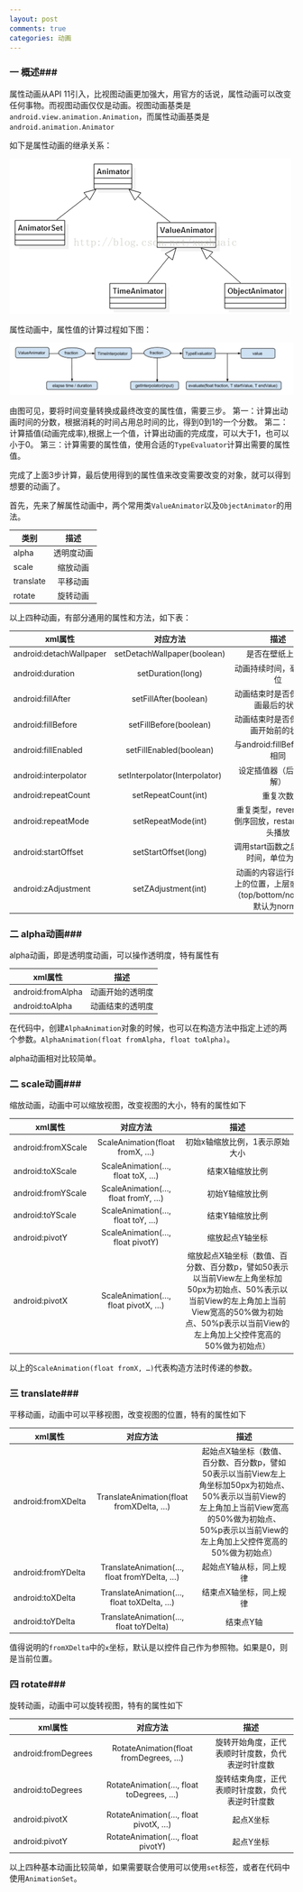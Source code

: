 ```yaml
---
layout: post
comments: true
categories: 动画
---
```

### 一 概述###
  属性动画从API 11引入，比视图动画更加强大，用官方的话说，属性动画可以改变任何事物。而视图动画仅仅是动画。视图动画基类是`android.view.animation.Animation`，而属性动画基类是`android.animation.Animator`

  如下是属性动画的继承关系：
  
  ![Animator](/icons/animator_relationship.png)

  属性动画中，属性值的计算过程如下图：

  ![Animator](/icons/property_value.jpg)
  
  由图可见，要将时间变量转换成最终改变的属性值，需要三步。
  第一：计算出动画时间的分数，根据消耗的时间占用总时间的比，得到0到1的一个分数。
  第二：计算插值(动画完成率),根据上一个值，计算出动画的完成度，可以大于1，也可以小于0。
  第三：计算需要的属性值，使用合适的`TypeEvaluator`计算出需要的属性值。

  完成了上面3步计算，最后使用得到的属性值来改变需要改变的对象，就可以得到想要的动画了。

  首先，先来了解属性动画中，两个常用类`ValueAnimator`以及`ObjectAnimator`的用法。

| 类别       | 描述     |
| --------- |:--------:|
| alpha		| 透明度动画|
| scale		| 缩放动画  |
| translate | 平移动画  |
| rotate    | 旋转动画  |

  以上四种动画，有部分通用的属性和方法，如下表：

| xml属性       | 对应方法     | 描述     |
| --------- |:--------:|:--------:|
|android:detachWallpaper |	setDetachWallpaper(boolean)	|是否在壁纸上运行|
|android:duration	     |setDuration(long)	|动画持续时间，毫秒为单位|
|android:fillAfter	     |setFillAfter(boolean)	|动画结束时是否保持在动画最后的状态|
|android:fillBefore	     |setFillBefore(boolean)	|动画结束时是否保持在动画开始前的状态|
|android:fillEnabled	 |setFillEnabled(boolean)	|与android:fillBefore效果相同|
|android:interpolator	 |setInterpolator(Interpolator)	|设定插值器（后面有讲解）|
|android:repeatCount	 |setRepeatCount(int)	|重复次数|
|android:repeatMode   |setRepeatMode(int)	|重复类型，reverse表示倒序回放，restart表示从头播放|
|android:startOffset	 |setStartOffset(long)|调用start函数之后的延迟时间，单位为毫秒|
|android:zAdjustment 	 |setZAdjustment(int)	|动画的内容运行时在Z轴上的位置，上层或者底层（top/bottom/normal），默认为normal|

### 二 alpha动画###

  alpha动画，即是透明度动画，可以操作透明度，特有属性有

| xml属性       | 描述     |
| --------- |:--------:|
|android:fromAlpha	|动画开始的透明度|
|android:toAlpha	|动画结束的透明度|

  在代码中，创建`AlphaAnimation`对象的时候，也可以在构造方法中指定上述的两个参数。`AlphaAnimation(float fromAlpha, float toAlpha)`。

  alpha动画相对比较简单。

### 二 scale动画###

  缩放动画，动画中可以缩放视图，改变视图的大小，特有的属性如下

   | xml属性       | 对应方法     | 描述     |
| --------- |:--------:|:--------:|
|android:fromXScale	|ScaleAnimation(float fromX, …)|	初始x轴缩放比例，1表示原始大小|
|android:toXScale	|ScaleAnimation(…, float toX, …)|	结束X轴缩放比例|
|android:fromYScale	|ScaleAnimation(…, float fromY, …)|	初始Y轴缩放比例|
|android:toYScale	|ScaleAnimation(…, float toY, …)|	结束Y轴缩放比例|
|android:pivotY|	ScaleAnimation(…, float pivotY)	|缩放起点Y轴坐标|
|android:pivotX	|ScaleAnimation(…, float pivotX, …)|	缩放起点X轴坐标（数值、百分数、百分数p，譬如50表示以当前View左上角坐标加50px为初始点、50%表示以当前View的左上角加上当前View宽高的50%做为初始点、50%p表示以当前View的左上角加上父控件宽高的50%做为初始点）|

  以上的`ScaleAnimation(float fromX, …)`代表构造方法时传递的参数。


### 三 translate###

  平移动画，动画中可以平移视图，改变视图的位置，特有的属性如下

   | xml属性       | 对应方法     | 描述     |
| --------- |:--------:|:--------:|
|android:fromXDelta	|TranslateAnimation(float fromXDelta, …)	|起始点X轴坐标（数值、百分数、百分数p，譬如50表示以当前View左上角坐标加50px为初始点、50%表示以当前View的左上角加上当前View宽高的50%做为初始点、50%p表示以当前View的左上角加上父控件宽高的50%做为初始点）|
|android:fromYDelta	|TranslateAnimation(…, float fromYDelta, …)	|起始点Y轴从标，同上规律|
|android:toXDelta	|TranslateAnimation(…, float toXDelta, …)	|结束点X轴坐标，同上规律|
|android:toYDelta	|TranslateAnimation(…, float toYDelta)	|结束点Y轴|

  值得说明的`fromXDelta`中的`x`坐标，默认是以控件自己作为参照物。如果是0，则是当前位置。

### 四 rotate###

  旋转动画，动画中可以旋转视图，特有的属性如下

   | xml属性       | 对应方法     | 描述     |
| --------- |:--------:|:--------:|
|android:fromDegrees	|RotateAnimation(float fromDegrees, …)	|旋转开始角度，正代表顺时针度数，负代表逆时针度数|
|android:toDegrees	|RotateAnimation(…, float toDegrees, …)|	旋转结束角度，正代表顺时针度数，负代表逆时针度数|
|android:pivotX	|RotateAnimation(…, float pivotX, …)	|起点X坐标|
|android:pivotY	|RotateAnimation(…, float pivotY)	|起点Y坐标|


  以上四种基本动画比较简单，如果需要联合使用可以使用`set`标签，或者在代码中使用`AnimationSet`。